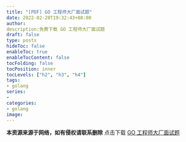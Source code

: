 ```yaml
---
title: "[PDF] GO 工程师大厂面试题"
date: 2022-02-28T19:32:43+08:00
author:
description:免费下载 GO 工程师大厂面试题
draft: false
type: posts
hideToc: false
enableToc: true
enableTocContent: false
tocFolding: false
tocPosition: inner
tocLevels: ["h2", "h3", "h4"]
tags:
- golang
series: 
-
categories:
- golang
image:
---
```

**本资源来源于网络，如有侵权请联系删除**
点击下载 [GO 工程师大厂面试题](/pdf/golang/2022-02-Go工程师大厂面试题.pdf)  


